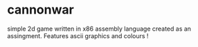 # cannonwar
simple 2d game written in x86 assembly language created as an assingment. Features ascii graphics and colours !
